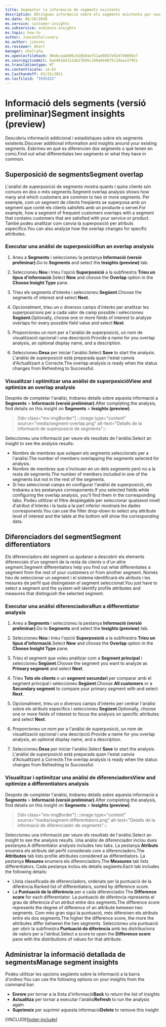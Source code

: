 ```yaml
---
title: Segmentar la informació de segments existents
description: Obtingueu informació sobre els segments existents per veure'n les diferències i els aspectes comuns.
ms.date: 06/10/2020
ms.service: customer-insights
ms.subservice: audience-insights
ms.topic: how-to
author: JimsonChalissery
ms.author: jimsonc
ms.reviewer: mhart
manager: shellyha
ms.openlocfilehash: 90ebcaab896c628b04e751ad9857e924749895e7
ms.sourcegitcommit: bae40184312ab27b95c140a044875c2daea37951
ms.translationtype: HT
ms.contentlocale: ca-ES
ms.lasthandoff: 03/15/2021
ms.locfileid: "5595322"
---
```

# <a name="segment-insights-preview"></a><span data-ttu-id="49e49-103">Informació dels segments (versió preliminar)</span><span class="sxs-lookup"><span data-stu-id="49e49-103">Segment insights (preview)</span></span>

<span data-ttu-id="49e49-104">Descobriu informació addicional i estadístiques sobre els segments existents.</span><span class="sxs-lookup"><span data-stu-id="49e49-104">Discover additional information and insights around your existing segments.</span></span> <span data-ttu-id="49e49-105">Esbrineu en què es diferencien dos segments o què tenen en comú.</span><span class="sxs-lookup"><span data-stu-id="49e49-105">Find out what differentiates two segments or what they have in common.</span></span>

## <a name="segment-overlap"></a><span data-ttu-id="49e49-106">Superposició de segments</span><span class="sxs-lookup"><span data-stu-id="49e49-106">Segment overlap</span></span>

<span data-ttu-id="49e49-107">L'anàlisi de superposició de segments mostra quants i quins clients són comuns en dos o més segments.</span><span class="sxs-lookup"><span data-stu-id="49e49-107">Segment overlap analysis shows how many and which customers are common to two or more segments.</span></span> <span data-ttu-id="49e49-108">Per exemple, com un segment de clients freqüents se superposa amb un segment que conté els clients satisfets amb un producte o servei.</span><span class="sxs-lookup"><span data-stu-id="49e49-108">For example, how a segment of frequent customers overlaps with a segment that contains customers that are satisfied with your service or product.</span></span>
<span data-ttu-id="49e49-109">També podeu analitzar com canvia la superposició per atributs específics.</span><span class="sxs-lookup"><span data-stu-id="49e49-109">You can also analyze how the overlap changes for specific attributes.</span></span>

### <a name="run-an-overlap-analysis"></a><span data-ttu-id="49e49-110">Executar una anàlisi de superposició</span><span class="sxs-lookup"><span data-stu-id="49e49-110">Run an overlap analysis</span></span>

1. <span data-ttu-id="49e49-111">Aneu a **Segments** i seleccioneu la pestanya **Informació (versió preliminar)**.</span><span class="sxs-lookup"><span data-stu-id="49e49-111">Go to **Segments** and select the **Insights (preview)** tab.</span></span>

1. <span data-ttu-id="49e49-112">Seleccioneu **Nou** i trieu l'opció **Superposició** a la subfinestra **Trieu un tipus d'informació**.</span><span class="sxs-lookup"><span data-stu-id="49e49-112">Select **New** and choose the **Overlap** option in the **Choose Insight Type** pane.</span></span>

1. <span data-ttu-id="49e49-113">Trieu els segments d'interès i seleccioneu **Següent**.</span><span class="sxs-lookup"><span data-stu-id="49e49-113">Choose the segments of interest and select **Next**.</span></span>

1. <span data-ttu-id="49e49-114">Opcionalment, trieu un o diversos camps d'interès per analitzar les superposicions per a cada valor de camp possible i seleccioneu **Següent**.</span><span class="sxs-lookup"><span data-stu-id="49e49-114">Optionally, choose one or more fields of interest to analyze overlaps for every possible field value and select **Next**.</span></span>

1. <span data-ttu-id="49e49-115">Proporcioneu un nom per a l'anàlisi de superposició, un nom de visualització opcional i una descripció.</span><span class="sxs-lookup"><span data-stu-id="49e49-115">Provide a name for you overlap analysis, an optional display name, and a description.</span></span>

1. <span data-ttu-id="49e49-116">Seleccioneu **Desa** per iniciar l'anàlisi.</span><span class="sxs-lookup"><span data-stu-id="49e49-116">Select **Save** to start the analysis.</span></span> <span data-ttu-id="49e49-117">L'anàlisi de superposició està preparada quan l'estat canvia d'Actualitzant a Correcte.</span><span class="sxs-lookup"><span data-stu-id="49e49-117">The overlap analysis is ready when the status changes from Refreshing to Successful.</span></span>

### <a name="view-and-optimize-an-overlap-analysis"></a><span data-ttu-id="49e49-118">Visualitzar i optimitzar una anàlisi de superposició</span><span class="sxs-lookup"><span data-stu-id="49e49-118">View and optimize an overlap analysis</span></span>

<span data-ttu-id="49e49-119">Després de completar l'anàlisi, trobareu detalls sobre aquesta informació a **Segments** > **Informació (versió preliminar)**.</span><span class="sxs-lookup"><span data-stu-id="49e49-119">After completing the analysis, find details on this insight on **Segments** > **Insights (preview)**.</span></span>

> [!div class="mx-imgBorder"]
> :::image type="content" source="media/segment-overlap.png" alt-text="Detalls de la informació de superposició de segments":::

<span data-ttu-id="49e49-121">Seleccioneu una informació per veure els resultats de l'anàlisi:</span><span class="sxs-lookup"><span data-stu-id="49e49-121">Select an insight to see the analysis results:</span></span>

- <span data-ttu-id="49e49-122">Nombre de membres que solapen els segments seleccionats per a l'anàlisi.</span><span class="sxs-lookup"><span data-stu-id="49e49-122">The number of members overlapping the segments selected for analysis.</span></span>
- <span data-ttu-id="49e49-123">Nombre de membres que s'inclouen en un dels segments però no a la resta de segments.</span><span class="sxs-lookup"><span data-stu-id="49e49-123">The number of members included in one of the segments but not in the rest of the segments.</span></span>
- <span data-ttu-id="49e49-124">Si heu seleccionat camps en configurar l'anàlisi de superposició, els trobareu a les pestanyes corresponents.</span><span class="sxs-lookup"><span data-stu-id="49e49-124">If you selected fields while configuring the overlap analysis, you'll find them in the corresponding tabs.</span></span> <span data-ttu-id="49e49-125">Podeu utilitzar el filtre desplegable per seleccionar qualsevol nivell d'atribut d'interès i la taula a la part inferior mostrarà les dades corresponents.</span><span class="sxs-lookup"><span data-stu-id="49e49-125">You can use the filter drop-down to select any attribute level of interest and the table at the bottom will show the corresponding data.</span></span>

## <a name="segment-differentiators"></a><span data-ttu-id="49e49-126">Diferenciadors del segment</span><span class="sxs-lookup"><span data-stu-id="49e49-126">Segment differentiators</span></span>

<span data-ttu-id="49e49-127">Els diferenciadors del segment us ajudaran a descobrir els elements diferencials d'un segment de la resta de clients o d'un altre segment.</span><span class="sxs-lookup"><span data-stu-id="49e49-127">Segment differentiators help you find out what differentiates a segment from the rest of your customers or from another segment.</span></span> <span data-ttu-id="49e49-128">Només heu de seleccionar un segment i el sistema identificarà els atributs i les mesures de perfil que distingeixen el segment seleccionat.</span><span class="sxs-lookup"><span data-stu-id="49e49-128">You just have to select a segment and the system will identify profile attributes and measures that distinguish the selected segment.</span></span>

### <a name="run-a-differentiator-analysis"></a><span data-ttu-id="49e49-129">Executar una anàlisi diferenciadora</span><span class="sxs-lookup"><span data-stu-id="49e49-129">Run a differentiator analysis</span></span>

1. <span data-ttu-id="49e49-130">Aneu a **Segments** i seleccioneu la pestanya **Informació (versió preliminar)**.</span><span class="sxs-lookup"><span data-stu-id="49e49-130">Go to **Segments** and select the **Insights (preview)** tab.</span></span>

1. <span data-ttu-id="49e49-131">Seleccioneu **Nou** i trieu l'opció **Superposició** a la subfinestra **Trieu un tipus d'informació**.</span><span class="sxs-lookup"><span data-stu-id="49e49-131">Select **New** and choose the **Overlap** option in the **Choose Insight Type** pane.</span></span>

1. <span data-ttu-id="49e49-132">Trieu el segment que voleu analitzar com a **Segment principal** i seleccioneu **Següent**.</span><span class="sxs-lookup"><span data-stu-id="49e49-132">Choose the segment you want to analyze as **Primary segment** and select **Next**.</span></span>

1. <span data-ttu-id="49e49-133">Trieu **Tots els clients** o un **segment secundari** per comparar amb el segment principal i seleccioneu **Següent**.</span><span class="sxs-lookup"><span data-stu-id="49e49-133">Choose **All customers** or a **Secondary segment** to compare your primary segment with and select **Next**.</span></span>

1. <span data-ttu-id="49e49-134">Opcionalment, trieu un o diversos camps d'interès per centrar l'anàlisi sobre els atributs específics i seleccioneu **Següent**.</span><span class="sxs-lookup"><span data-stu-id="49e49-134">Optionally, choose one or more fields of interest to focus the analysis on specific attributes and select **Next**.</span></span>

1. <span data-ttu-id="49e49-135">Proporcioneu un nom per a l'anàlisi de superposició, un nom de visualització opcional i una descripció.</span><span class="sxs-lookup"><span data-stu-id="49e49-135">Provide a name for you overlap analysis, an optional display name, and a description.</span></span>

1. <span data-ttu-id="49e49-136">Seleccioneu **Desa** per iniciar l'anàlisi.</span><span class="sxs-lookup"><span data-stu-id="49e49-136">Select **Save** to start the analysis.</span></span> <span data-ttu-id="49e49-137">L'anàlisi de superposició està preparada quan l'estat canvia d'Actualitzant a Correcte.</span><span class="sxs-lookup"><span data-stu-id="49e49-137">The overlap analysis is ready when the status changes from Refreshing to Successful.</span></span>

### <a name="view-and-optimize-a-differentiators-analysis"></a><span data-ttu-id="49e49-138">Visualitzar i optimitzar una anàlisi de diferenciadors</span><span class="sxs-lookup"><span data-stu-id="49e49-138">View and optimize a differentiators analysis</span></span>

<span data-ttu-id="49e49-139">Després de completar l'anàlisi, trobareu detalls sobre aquesta informació a **Segments** > **Informació (versió preliminar)**.</span><span class="sxs-lookup"><span data-stu-id="49e49-139">After completing the analysis, find details on this insight on **Segments** > **Insights (preview)**.</span></span>

> [!div class="mx-imgBorder"]
> :::image type="content" source="media/segment-differentiators.png" alt-text="Detalls de la informació de diferenciador de segments":::

<span data-ttu-id="49e49-141">Seleccioneu una informació per veure els resultats de l'anàlisi.</span><span class="sxs-lookup"><span data-stu-id="49e49-141">Select an insight to see the analysis results.</span></span> <span data-ttu-id="49e49-142">Una anàlisi de diferenciador inclou dues pestanyes.</span><span class="sxs-lookup"><span data-stu-id="49e49-142">A differentiator analysis includes two tabs.</span></span> <span data-ttu-id="49e49-143">La pestanya **Atributs** enumera els atributs del perfil considerats com a diferenciadors.</span><span class="sxs-lookup"><span data-stu-id="49e49-143">The **Attributes** tab lists profile attributes considered as differentiators.</span></span> <span data-ttu-id="49e49-144">La pestanya **Mesures** enumera els diferenciadors.</span><span class="sxs-lookup"><span data-stu-id="49e49-144">The **Measures** tab lists differentiators.</span></span> <span data-ttu-id="49e49-145">Cada pestanya inclou els detalls següents:</span><span class="sxs-lookup"><span data-stu-id="49e49-145">Each tab includes the following details:</span></span>

- <span data-ttu-id="49e49-146">Llista classificada de diferenciadors, ordenats per la puntuació de la diferència.</span><span class="sxs-lookup"><span data-stu-id="49e49-146">Ranked list of differentiators, sorted by difference score.</span></span>
- <span data-ttu-id="49e49-147">La **Puntuació de la diferència** per a cada diferenciador.</span><span class="sxs-lookup"><span data-stu-id="49e49-147">The **Difference score** for each differentiator.</span></span> <span data-ttu-id="49e49-148">La puntuació de diferència representa el grau de diferència d'un atribut entre dos segments.</span><span class="sxs-lookup"><span data-stu-id="49e49-148">The difference score represents the degree of difference of an attribute between two segments.</span></span> <span data-ttu-id="49e49-149">Com més gran sigui la puntuació, més difereixen els atributs entre els dos segments.</span><span class="sxs-lookup"><span data-stu-id="49e49-149">The higher the difference score, the more the attributes differ between the two segments.</span></span> <span data-ttu-id="49e49-150">Seleccioneu una puntuació per obrir la subfinestra **Puntuació de diferència** amb les distribucions de valors per a l'atribut.</span><span class="sxs-lookup"><span data-stu-id="49e49-150">Select a score to open the **Difference score** pane with the distributions of values for that attribute.</span></span>

## <a name="manage-segment-insights"></a><span data-ttu-id="49e49-151">Administrar la informació detallada de segments</span><span class="sxs-lookup"><span data-stu-id="49e49-151">Manage segment insights</span></span>

<span data-ttu-id="49e49-152">Podeu utilitzar les opcions següents sobre la informació a la barra d'ordres:</span><span class="sxs-lookup"><span data-stu-id="49e49-152">You can use the following options on your insights from the command bar:</span></span>

- <span data-ttu-id="49e49-153">**Enrere** per tornar a la llista d'informació</span><span class="sxs-lookup"><span data-stu-id="49e49-153">**Back** to return the list of insights</span></span>
- <span data-ttu-id="49e49-154">**Actualitza** per tornar a executar l'anàlisi</span><span class="sxs-lookup"><span data-stu-id="49e49-154">**Refresh** to run the analysis again</span></span>
- <span data-ttu-id="49e49-155">**Suprimeix** per suprimir aquesta informació</span><span class="sxs-lookup"><span data-stu-id="49e49-155">**Delete** to remove this insight</span></span>


[!INCLUDE[footer-include](../includes/footer-banner.md)]